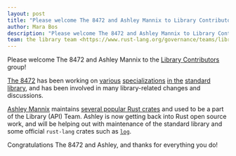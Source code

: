 ```yaml
---
layout: post
title: "Please welcome The 8472 and Ashley Mannix to Library Contributors"
author: Mara Bos
description: "Please welcome The 8472 and Ashley Mannix to Library Contributors"
team: the library team <https://www.rust-lang.org/governance/teams/library>
---
```


Please welcome The 8472 and Ashley Mannix to the
[Library Contributors](https://www.rust-lang.org/governance/teams/library#libs-contributors) group!

[The 8472](https://github.com/the8472) has been working on
[various](https://github.com/rust-lang/rust/pull/70793)
[specializations](https://github.com/rust-lang/rust/pull/75272)
[in the](https://github.com/rust-lang/rust/pull/78641)
[standard library](https://github.com/rust-lang/rust/pull/83245),
and has been involved in many library-related changes and discussions.

[Ashley Mannix](https://github.com/KodrAus/) maintains
[several popular Rust crates](https://crates.io/users/KodrAus?sort=downloads)
and used to be a part of the Library (API) Team.
Ashley is now getting back into Rust open source work,
and will be helping out with maintenance of the standard library
and some official `rust-lang` crates such as [`log`](https://crates.io/crates/log).

Congratulations The 8472 and Ashley, and thanks for everything you do!
